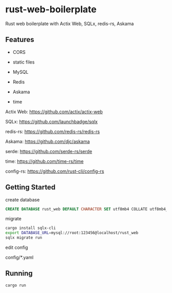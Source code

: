 # rust-web-boilerplate

Rust web boilerplate with Actix Web, SQLx, redis-rs, Askama

## Features

- CORS

- static files

- MySQL

- Redis

- Askama

- time

Actix Web: <https://github.com/actix/actix-web>

SQLx: <https://github.com/launchbadge/sqlx>

redis-rs: <https://github.com/redis-rs/redis-rs>

Askama: <https://github.com/djc/askama>

serde: <https://github.com/serde-rs/serde>

time: <https://github.com/time-rs/time>

config-rs: <https://github.com/rust-cli/config-rs>

## Getting Started

create database

```sql
CREATE DATABASE rust_web DEFAULT CHARACTER SET utf8mb4 COLLATE utf8mb4_unicode_ci;
```

migrate

```bash
cargo install sqlx-cli
export DATABASE_URL=mysql://root:123456@localhost/rust_web
sqlx migrate run
```

edit config

config/*.yaml

## Running

```bash
cargo run
```
